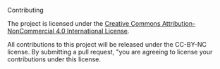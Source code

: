 Contributing

The project is licensed under the [Creative Commons Attribution-NonCommercial 4.0 International License](https://creativecommons.org/licenses/by-nc/4.0/).

All contributions to this project will be released under the CC-BY-NC license. By submitting a pull request, "you are agreeing to license your contributions under this license.
